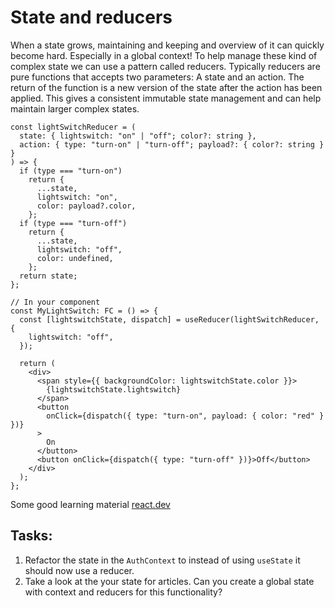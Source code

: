 # State and reducers

When a state grows, maintaining and keeping and overview of it can quickly become hard. Especially in a global context! To help manage these kind of complex state we can use a pattern called reducers. Typically reducers are pure functions that accepts two parameters: A state and an action. The return of the function is a new version of the state after the action has been applied. This gives a consistent immutable state management and can help maintain larger complex states.

```tsx
const lightSwitchReducer = (
  state: { lightswitch: "on" | "off"; color?: string },
  action: { type: "turn-on" | "turn-off"; payload?: { color?: string } }
) => {
  if (type === "turn-on")
    return {
      ...state,
      lightswitch: "on",
      color: payload?.color,
    };
  if (type === "turn-off")
    return {
      ...state,
      lightswitch: "off",
      color: undefined,
    };
  return state;
};

// In your component
const MyLightSwitch: FC = () => {
  const [lightswitchState, dispatch] = useReducer(lightSwitchReducer, {
    lightswitch: "off",
  });

  return (
    <div>
      <span style={{ backgroundColor: lightswitchState.color }}>
        {lightswitchState.lightswitch}
      </span>
      <button
        onClick={dispatch({ type: "turn-on", payload: { color: "red" } })}
      >
        On
      </button>
      <button onClick={dispatch({ type: "turn-off" })}>Off</button>
    </div>
  );
};
```

Some good learning material [react.dev](https://react.dev/learn/scaling-up-with-reducer-and-context)

## Tasks:

1. Refactor the state in the `AuthContext` to instead of using `useState` it should now use a reducer.
2. Take a look at the your state for articles. Can you create a global state with context and reducers for this functionality?
